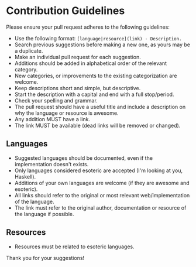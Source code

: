# Contribution Guidelines

Please ensure your pull request adheres to the following guidelines:

* Use the following format: `[language|resource](link) - Description.`
* Search previous suggestions before making a new one, as yours may be a duplicate.
* Make an individual pull request for each suggestion.
* Additions should be added in alphabetical order of the relevant category.
* New categories, or improvements to the existing categorization are welcome.
* Keep descriptions short and simple, but descriptive.
* Start the description with a capital and end with a full stop/period.
* Check your spelling and grammar.
* The pull request should have a useful title and include a description on why the language or resource is awesome.
* Any addition MUST have a link.
* The link MUST be available (dead links will be removed or changed).

## Languages
* Suggested languages should be documented, even if the implementation doesn't exists.
* Only languages considered esoteric are accepted (I'm looking at you, Haskell).
* Additions of your own languages are welcome (if they are awesome and esoteric).
* All links should refer to the original or most relevant web/implementation of the language.
* The link must refer to the original author, documentation or resource of the language if possible.

## Resources
* Resources must be related to esoteric languages.

Thank you for your suggestions!

